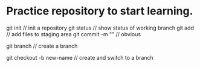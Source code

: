 # Practice repository to start learning.

git init // init a repository
git status // show status of working branch
git add // add files to staging area
git commit -m "<message>" // obvious

git branch // create a branch

git checkout -b new-name // create and switch to a branch

